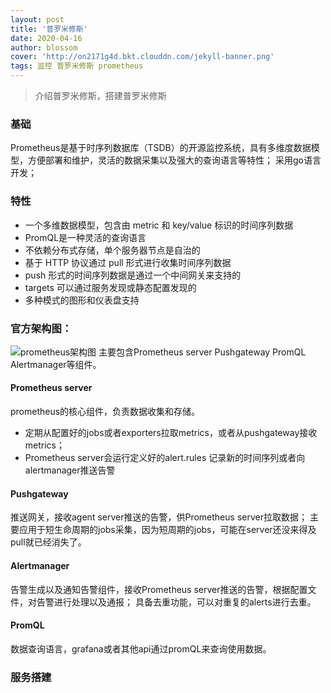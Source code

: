 ```yaml
---
layout: post
title: '普罗米修斯'
date: 2020-04-16
author: blossom
cover: 'http://on2171g4d.bkt.clouddn.com/jekyll-banner.png'
tags: 监控 普罗米修斯 prometheus
---
```


> 介绍普罗米修斯，搭建普罗米修斯

### 基础
Prometheus是基于时序列数据库（TSDB）的开源监控系统，具有多维度数据模型，方便部署和维护，灵活的数据采集以及强大的查询语言等特性；
采用go语言开发；
### 特性
* 一个多维数据模型，包含由 metric 和 key/value 标识的时间序列数据
* PromQL是一种灵活的查询语言
* 不依赖分布式存储，单个服务器节点是自治的
* 基于 HTTP 协议通过 pull 形式进行收集时间序列数据
* push 形式的时间序列数据是通过一个中间网关来支持的
* targets 可以通过服务发现或静态配置发现的
* 多种模式的图形和仪表盘支持

### 官方架构图：

![prometheus架构图](https://blossom102er.github.io/assets/img/prometheus.png)
主要包含Prometheus server Pushgateway PromQL Alertmanager等组件。

#### Prometheus server
prometheus的核心组件，负责数据收集和存储。
* 定期从配置好的jobs或者exporters拉取metrics，或者从pushgateway接收metrics；
* Prometheus server会运行定义好的alert.rules 记录新的时间序列或者向alertmanager推送告警

#### Pushgateway
推送网关，接收agent server推送的告警，供Prometheus server拉取数据；
主要应用于短生命周期的jobs采集，因为短周期的jobs，可能在server还没来得及pull就已经消失了。

#### Alertmanager
告警生成以及通知告警组件，接收Prometheus server推送的告警，根据配置文件，对告警进行处理以及通报；
具备去重功能，可以对重复的alerts进行去重。

#### PromQL
数据查询语言，grafana或者其他api通过promQL来查询使用数据。

### 
### 服务搭建
